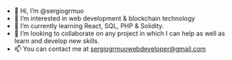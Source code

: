 - 👋 Hi, I’m @sergiogrmuo
- 👀 I’m interested in web development & blockchain technology
- 🌱 I’m currently learning React, SQL, PHP & Solidity.
- 💞️ I’m looking to collaborate on any project in which I can help as well as learn and develop new skills.
- 📫 You can contact me at sergiogrmuowebdeveloper@gmail.com


